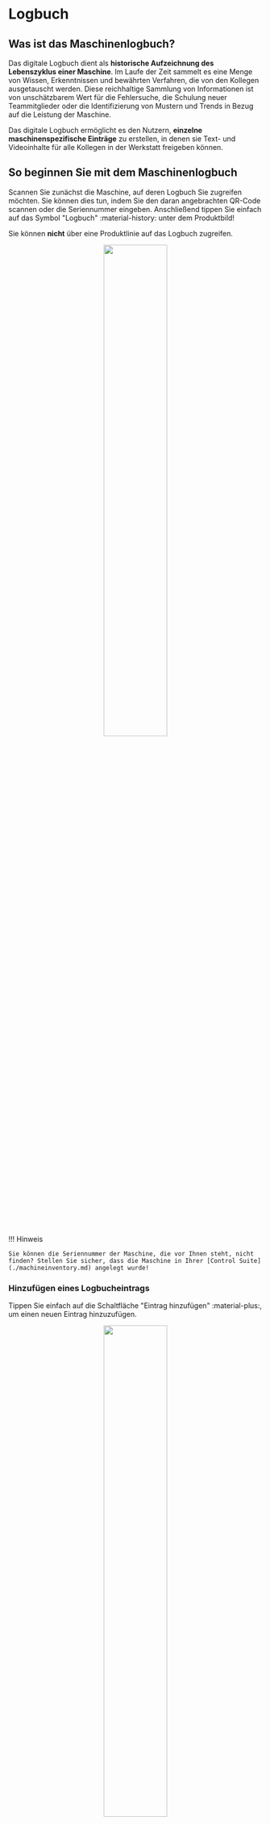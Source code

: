 # Logbuch
## Was ist das Maschinenlogbuch?
Das digitale Logbuch dient als **historische Aufzeichnung des Lebenszyklus einer Maschine**. Im Laufe der Zeit sammelt es eine Menge von Wissen, Erkenntnissen und bewährten Verfahren, die von den Kollegen ausgetauscht werden. Diese reichhaltige Sammlung von Informationen ist von unschätzbarem Wert für die Fehlersuche, die Schulung neuer Teammitglieder oder die Identifizierung von Mustern und Trends in Bezug auf die Leistung der Maschine.

Das digitale Logbuch ermöglicht es den Nutzern, **einzelne maschinenspezifische Einträge** zu erstellen, in denen sie Text- und Videoinhalte für alle Kollegen in der Werkstatt freigeben können.

## So beginnen Sie mit dem Maschinenlogbuch
Scannen Sie zunächst die Maschine, auf deren Logbuch Sie zugreifen möchten. Sie können dies tun, indem Sie den daran angebrachten QR-Code scannen oder die Seriennummer eingeben. Anschließend tippen Sie einfach auf das Symbol "Logbuch" :material-history: unter dem Produktbild!

Sie können **nicht** über eine Produktlinie auf das Logbuch zugreifen.

<p align="center"><img src="https://i.imgur.com/BKE7IV9.gif" width="50%"></p>

!!! Hinweis

    Sie können die Seriennummer der Maschine, die vor Ihnen steht, nicht finden? Stellen Sie sicher, dass die Maschine in Ihrer [Control Suite](./machineinventory.md) angelegt wurde!

### Hinzufügen eines Logbucheintrags

Tippen Sie einfach auf die Schaltfläche "Eintrag hinzufügen" :material-plus:, um einen neuen Eintrag hinzuzufügen.

<p align="center"><img src="https://i.imgur.com/3NQ9e9X.gif" width="50%"></p>

Fügen Sie einen Titel und eine Kategorie hinzu und beschreiben Sie die Arbeiten, die an der Maschine durchgeführt wurden. Sie können auch Bilder oder Videos anhängen, die Sie zuvor aufgenommen haben. Ein Bild sagt mehr als tausend Worte!

### Logbucheinträge ansehen

Sie können jederzeit alle Einträge einsehen, die Sie und Ihre Kollegen zu einer bestimmten Maschine hinzugefügt haben. Sie können auch Bilder sehen und die dazugehörigen Videos abspielen. 

<p align="center"><img src="https://i.imgur.com/NETD64k.gif" width="50%"></p>

Sie können auch die Filter verwenden, um nach einem bestimmten Text oder dem Datum des Logbucheintrags zu suchen, um die Suche einzugrenzen.

## Wer kann das Logbuch meiner Maschine sehen?
Die Logbucheinträge sind für alle Kollegen des gleichen Unternehmens sichtbar, die Zugang zur Plattform haben. **Externe Benutzer können weder Ihre Maschinen noch Ihre Logbucheinträge sehen**.

Dies ermöglicht den Wissensaustausch und die Zusammenarbeit zwischen den Teammitgliedern. Die Kollegen können die Einträge anderer einsehen, daraus lernen und sie sogar kommentieren, was die Zusammenarbeit und das kontinuierliche Lernen fördert.

## Welche Art von Informationen kann ich dem Logbuch einer Maschine hinzufügen?
Die Benutzer haben die Möglichkeit, **Text-, Bild- und Videoinhalte** in ihre Logbucheinträge aufzunehmen. Sie können detaillierte Beschreibungen, Notizen oder Anweisungen über den Betrieb, die Wartung usw. der Maschine verfassen. 

Die Einträge sind in **Kategorien** eingeteilt, die in etwa den häufigsten Anwendungsfällen des Logbuchs entsprechen: 

- Austausch von Teilen
- Problem melden
- Informationen zum Schichtbetrieb
- Sonstiges

Wenn Sie weitere Kategorien für den Einsatz in Ihrem Unternehmen hinzufügen möchten, können Sie sich jederzeit an uns wenden.